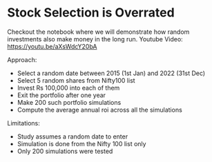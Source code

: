 # Stock Selection is Overrated
Checkout the notebook where we will demonstrate how random investments also make money in the long run.
Youtube Video: https://youtu.be/aXsWdcY20bA

Approach:
- Select a random date between 2015 (1st Jan) and 2022 (31st Dec)
- Select 5 random shares from Nifty100 list
- Invest Rs 100,000 into each of them
- Exit the portfolio after one year
- Make 200 such portfolio simulations
- Compute the average annual roi across all the simulations

Limitations:
- Study assumes a random date to enter
- Simulation is done from the Nifty 100 list only
- Only 200 simulations were tested
